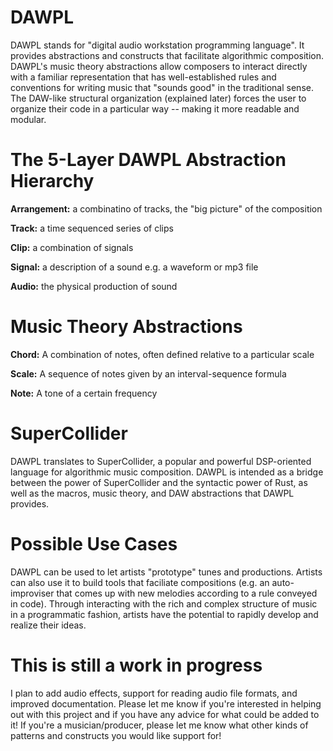 # DAWPL
DAWPL stands for "digital audio workstation programming language". It provides 
abstractions and constructs that facilitate algorithmic composition. DAWPL's
music theory abstractions allow composers to interact directly with a familiar
representation that has well-established rules and conventions for writing 
music that "sounds good" in the traditional sense. The DAW-like structural
organization (explained later) forces the user to organize their code in a
particular way -- making it more readable and modular.

# The 5-Layer DAWPL Abstraction Hierarchy
**Arrangement:** a combinatino of tracks, the "big picture" of the composition

**Track:** a time sequenced series of clips

**Clip:** a combination of signals

**Signal:** a description of a sound e.g. a waveform or mp3 file

**Audio:** the physical production of sound

# Music Theory Abstractions
**Chord:** A combination of notes, often defined relative to a particular scale

**Scale:** A sequence of notes given by an interval-sequence formula

**Note:** A tone of a certain frequency

# SuperCollider
DAWPL translates to SuperCollider, a popular and powerful DSP-oriented language
for algorithmic music composition. DAWPL is intended as a bridge between the
power of SuperCollider and the syntactic power of Rust, as well as the macros,
music theory, and DAW abstractions that DAWPL provides.

# Possible Use Cases
DAWPL can be used to let artists "prototype" tunes and productions. Artists can
also use it to build tools that faciliate compositions (e.g. an auto-improviser
that comes up with new melodies according to a rule conveyed in code). Through
interacting with the rich and complex structure of music in a programmatic
fashion, artists have the potential to rapidly develop and realize their ideas.

# This is still a work in progress
I plan to add audio effects, support for reading audio file formats, and
improved documentation. Please let me know if you're interested in helping out
with this project and if you have any advice for what could be added to it! If
you're a musician/producer, please let me know what other kinds of patterns and
constructs you would like support for!



